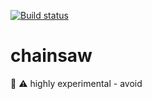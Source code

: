 [![Build status](https://ci.appveyor.com/api/projects/status/0re5ptmhiv3f4sy1?svg=true)](https://ci.appveyor.com/project/richorama/chainsaw)

# chainsaw
:evergreen_tree: :warning: highly experimental - avoid
